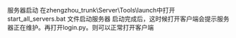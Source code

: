 服务器启动 在zhengzhou_trunk\Server\Tools\launch中打开 start_all_servers.bat 文件启动服务器
启动完成后，这时候打开客户端会提示服务器正在维护。再打开login.py。则可以正常打开客户端